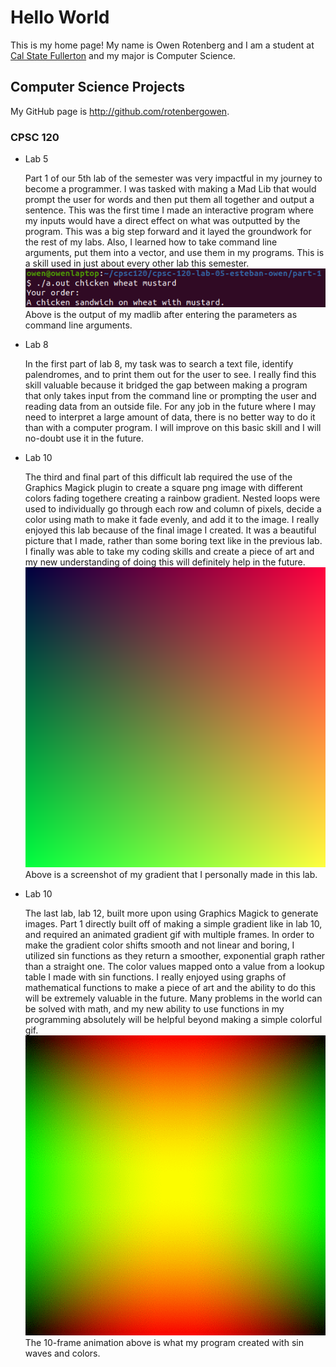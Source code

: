 # Hello World

This is my home page! My name is Owen Rotenberg and I am a student at [Cal State Fullerton](http://www.fullerton.edu/) and my major is Computer Science.

## Computer Science Projects

My GitHub page is http://github.com/rotenbergowen.

### CPSC 120

* Lab 5

    Part 1 of our 5th lab of the semester was very impactful in my journey to
    become a programmer. I was tasked with making a Mad Lib that would prompt
    the user for words and then put them all together and output a sentence.
    This was the first time I made an interactive program where my inputs
    would have a direct effect on what was outputted by the program.
    This was a big step forward and it layed the groundwork for the rest
    of my labs. Also, I learned how to take command line arguments,
    put them into a vector, and use them in my programs. This is a skill
    used in just about every other lab this semester.                          
    ![This is a screenshot of my Mad Lib](images/screenshot.png)   
    Above is the output of my madlib after entering the parameters as command
    line arguments.            
* Lab 8

    In the first part of lab 8, my task was to search a text file,
    identify palendromes, and to print them out for the user to see. I really
    find this skill valuable because it bridged the gap between making a
    program that only takes input from the command line or prompting the user
    and reading data from an outside file. For any job in the future where
    I may need to interpret a large amount of data, there is no better way
    to do it than with a computer program. I will improve on this basic skill
    and I will no-doubt use it in the future.

* Lab 10

    The third and final part of this difficult lab required the use of the
    Graphics Magick plugin to create a square png image with different
    colors fading togethere creating a rainbow gradient. Nested loops were used
    to individually go through each row and column of pixels, decide a color
    using math to make it fade evenly, and add it to the image. I really
    enjoyed this lab because of the final image I created. It was a beautiful
    picture that I made, rather than some boring text like in the previous
    lab. I finally was able to take my coding skills and create a piece of art
    and my new understanding of doing this will definitely help in the future.
    ![This is the gradient from lab 10](images/my_image.png)                   
    Above is a screenshot of my gradient that I personally made in this lab.

* Lab 10

    The last lab, lab 12, built more upon using Graphics Magick to generate
    images. Part 1 directly built off of making a simple gradient like in lab
    10, and required an animated gradient gif with multiple frames. In order to
    make the gradient color shifts smooth and not linear and boring, I utilized
    sin functions as they return a smoother, exponential graph rather than
    a straight one. The color values mapped onto a value from a lookup
    table I made with sin functions. I really enjoyed using graphs of
    mathematical functions to make a piece of art and the ability to do this
    will be extremely valuable in the future. Many problems in the world can be
    solved with math, and my new ability to use functions in my programming
    absolutely will be helpful beyond making a simple colorful gif.            
    ![This is the gradient animation from lab 11](images/output.gif)           
    The 10-frame animation above is what my program created with sin waves and
    colors.